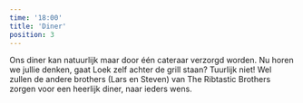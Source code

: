 ```yaml
---
time: '18:00'
title: 'Diner'         
position: 3 
---
```


Ons diner kan natuurlijk maar door één cateraar verzorgd worden. Nu horen we jullie denken, gaat Loek zelf achter de grill staan? Tuurlijk niet! Wel zullen de andere brothers (Lars en Steven) van The Ribtastic Brothers zorgen voor een heerlijk diner, naar ieders wens.